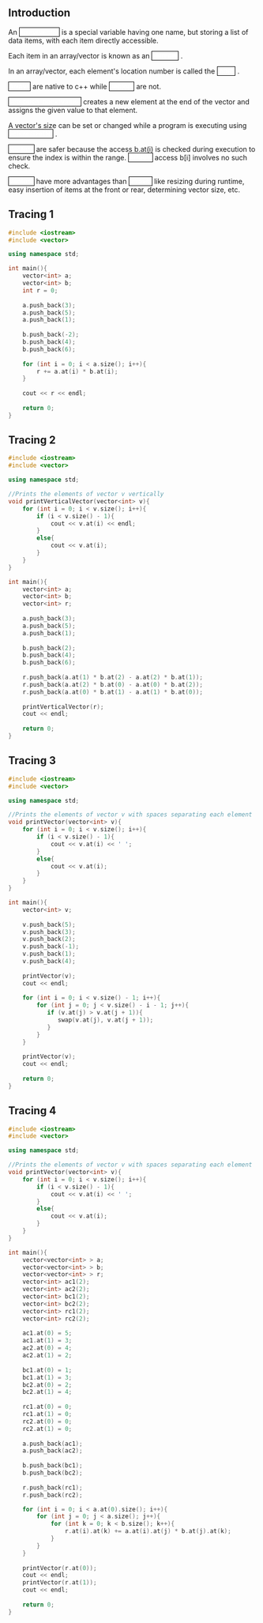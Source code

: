 Introduction
---
An 
<a style="color:white;border:solid black;border-width:1px">array/vector</a>
is a special variable having one name, but storing a list of data items, with each item directly accessible.

Each item in an array/vector is known as an 
<a style="color:white;border:solid black;border-width:1px">element</a>
.

In an array/vector, each element's location number is called the 
<a style="color:white;border:solid black;border-width:1px">index</a>
.

<a style="color:white;border:solid black;border-width:1px">Arrays</a>
are native to c++ while
<a style="color:white;border:solid black;border-width:1px">vectors</a>
are not.

<a style="color:white;border:solid black;border-width:1px">vctr.push_back(value)</a>
creates a new element at the end of the vector and assigns the given value to that element.

A vector's size can be set or changed while a program is executing using 
<a style="color:white;border:solid black;border-width:1px">vctr.resize(N)</a>
.

<a style="color:white;border:solid black;border-width:1px">Vectors</a>
are safer because the access b.at(i) is checked during execution to ensure the index is within the range. 
<a style="color:white;border:solid black;border-width:1px">Array's</a>
access b\[i\] involves no such check. 

<a style="color:white;border:solid black;border-width:1px">Vectors</a>
have more advantages than 
<a style="color:white;border:solid black;border-width:1px">arrays,</a>
like resizing during runtime, easy insertion of items at the front or rear, determining vector size, etc.

Tracing 1
---

```c++
#include <iostream> 
#include <vector>

using namespace std;

int main(){
    vector<int> a;
    vector<int> b;
    int r = 0;
    
    a.push_back(3);
    a.push_back(5);
    a.push_back(1);
    
    b.push_back(-2);
    b.push_back(4);
    b.push_back(6);
    
    for (int i = 0; i < a.size(); i++){
        r += a.at(i) * b.at(i);
    }
    
    cout << r << endl;
    
    return 0;
}
```

Tracing 2
---

```c++
#include <iostream> 
#include <vector>

using namespace std;

//Prints the elements of vector v vertically
void printVerticalVector(vector<int> v){
    for (int i = 0; i < v.size(); i++){
        if (i < v.size() - 1){
            cout << v.at(i) << endl;
        }
        else{
            cout << v.at(i);
        }
    }
}

int main(){
    vector<int> a;
    vector<int> b;
    vector<int> r;
    
    a.push_back(3);
    a.push_back(5);
    a.push_back(1);
    
    b.push_back(2);
    b.push_back(4);
    b.push_back(6);
    
    r.push_back(a.at(1) * b.at(2) - a.at(2) * b.at(1));
    r.push_back(a.at(2) * b.at(0) - a.at(0) * b.at(2));
    r.push_back(a.at(0) * b.at(1) - a.at(1) * b.at(0));
    
    printVerticalVector(r);
    cout << endl;
    
    return 0;
}
```

Tracing 3
---

```c++
#include <iostream> 
#include <vector>

using namespace std;

//Prints the elements of vector v with spaces separating each element
void printVector(vector<int> v){
    for (int i = 0; i < v.size(); i++){
        if (i < v.size() - 1){
            cout << v.at(i) << ' ';
        }
        else{
            cout << v.at(i);
        }
    }
}

int main(){
    vector<int> v;
    
	v.push_back(5);
	v.push_back(3);
	v.push_back(2);
	v.push_back(-1);
	v.push_back(1);
	v.push_back(4);
    
    printVector(v);
    cout << endl;
    
    for (int i = 0; i < v.size() - 1; i++){
        for (int j = 0; j < v.size() - i - 1; j++){
           if (v.at(j) > v.at(j + 1)){
              swap(v.at(j), v.at(j + 1));
           }
        }
    }
    
    printVector(v);
    cout << endl;
    
    return 0;
}
```


Tracing 4
---

```c++
#include <iostream> 
#include <vector>

using namespace std;

//Prints the elements of vector v with spaces separating each element
void printVector(vector<int> v){
    for (int i = 0; i < v.size(); i++){
        if (i < v.size() - 1){
            cout << v.at(i) << ' ';
        }
        else{
            cout << v.at(i);
        }
    }
}

int main(){
    vector<vector<int> > a;
    vector<vector<int> > b;
    vector<vector<int> > r;
    vector<int> ac1(2);
    vector<int> ac2(2);
    vector<int> bc1(2);
    vector<int> bc2(2);
    vector<int> rc1(2);
    vector<int> rc2(2);
    
    ac1.at(0) = 5;
    ac1.at(1) = 3;
    ac2.at(0) = 4;
    ac2.at(1) = 2;
    
    bc1.at(0) = 1;
    bc1.at(1) = 3;
    bc2.at(0) = 2;
    bc2.at(1) = 4;
    
    rc1.at(0) = 0;
    rc1.at(1) = 0;
    rc2.at(0) = 0;
    rc2.at(1) = 0;
    
    a.push_back(ac1);
    a.push_back(ac2);
    
    b.push_back(bc1);
    b.push_back(bc2);
    
    r.push_back(rc1);
    r.push_back(rc2);

    for (int i = 0; i < a.at(0).size(); i++){
        for (int j = 0; j < a.size(); j++){
            for (int k = 0; k < b.size(); k++){
                r.at(i).at(k) += a.at(i).at(j) * b.at(j).at(k);
            }
        }
    }
    
    printVector(r.at(0));
    cout << endl;
    printVector(r.at(1));
    cout << endl;
    
    return 0;
}
```


